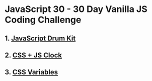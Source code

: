 # JavaScript 30 - 30 Day Vanilla JS Coding Challenge

## 1. [JavaScript Drum Kit](https://rm-javascriptdrumkit.netlify.app/)

## 2. [CSS + JS Clock](https://rm-analog-clock.netlify.app/)

## 3. [CSS Variables](https://rm-cssvariables.netlify.app/)

